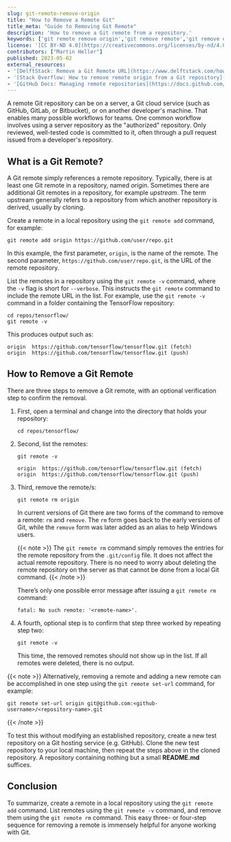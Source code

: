 ```yaml
---
slug: git-remote-remove-origin
title: "How to Remove a Remote Git"
title_meta: "Guide to Removing Git Remote"
description: 'How to remove a Git remote from a repository.'
keywords: ['git remote remove origin','git remove remote','git remove origin','git delete remote','git remove upstream','remove remote origin','remove remote git','how to remove remote origin git','git remote delete','git remove remote repository']
license: '[CC BY-ND 4.0](https://creativecommons.org/licenses/by-nd/4.0)'
contributors: ["Martin Heller"]
published: 2023-05-02
external_resources:
- '[DelftStack: Remove a Git Remote URL](https://www.delftstack.com/howto/git/how-to-remove-a-git-remote-url/)'
- '[Stack Overflow: How to remove remote origin from a Git repository](https://stackoverflow.com/questions/16330404/how-to-remove-remote-origin-from-a-git-repository)'
- '[GitHub Docs: Managing remote repositories](https://docs.github.com/en/get-started/getting-started-with-git/managing-remote-repositories)'
---
```


A remote Git repository can be on a server, a Git cloud service (such as GitHub, GitLab, or Bitbucket), or on another developer's machine. That enables many possible workflows for teams. One common workflow involves using a server repository as the "authorized" repository. Only reviewed, well-tested code is committed to it, often through a pull request issued from a developer's repository.

## What is a Git Remote?

A Git remote simply references a remote repository. Typically, there is at least one Git remote in a repository, named *origin*. Sometimes there are additional Git remotes in a repository, for example *upstream*. The term upstream generally refers to a repository from which another repository is derived, usually by cloning.

Create a remote in a local repository using the `git remote add` command, for example:

```command
git remote add origin https://github.com/user/repo.git
```

In this example, the first parameter, `origin`, is the name of the remote. The second parameter, `https://github.com/user/repo.git`, is the URL of the remote repository.

List the remotes in a repository using the `git remote -v` command, where the `-v` flag is short for `--verbose`. This instructs the `git remote` command to include the remote URL in the list. For example, use the `git remote -v` command in a folder containing the TensorFlow repository:

```command
cd repos/tensorflow/
git remote -v
```

This produces output such as:

```output
origin	https://github.com/tensorflow/tensorflow.git (fetch)
origin	https://github.com/tensorflow/tensorflow.git (push)
```

## How to Remove a Git Remote

There are three steps to remove a Git remote, with an optional verification step to confirm the removal.

1.  First, open a terminal and change into the directory that holds your repository:

    ```command
    cd repos/tensorflow/
    ```

1.  Second, list the remotes:

    ```command
    git remote -v
    ```

    ```output
    origin	https://github.com/tensorflow/tensorflow.git (fetch)
    origin	https://github.com/tensorflow/tensorflow.git (push)
    ```

1.  Third, remove the remote/s:

    ```command
    git remote rm origin
    ```

    In current versions of Git there are two forms of the command to remove a remote:  `rm` and `remove`. The `rm` form goes back to the early versions of Git, while the `remove` form was later added as an alias to help Windows users.

    {{< note >}}
The `git remote rm` command simply removes the entries for the remote repository from the `.git/config` file. It does not affect the actual remote repository. There is no need to worry about deleting the remote repository on the server as that cannot be done from a local Git command.
    {{< /note >}}

    There’s only one possible error message after issuing a `git remote rm` command:

    ```output
    fatal: No such remote: '<remote-name>'.
    ```

1.  A fourth, optional step is to confirm that step three worked by repeating step two:

    ```command
    git remote -v
    ```

    This time, the removed remotes should not show up in the list. If all remotes were deleted, there is no output.

{{< note >}}
Alternatively, removing a remote and adding a new remote can be accomplished in one step using the `git remote set-url` command, for example:

```command
git remote set-url origin git@github.com:<github-username>/<repository-name>.git
```
{{< /note >}}

To test this without modifying an established repository, create a new test repository on a Git hosting service (e.g. GitHub). Clone the new test repository to your local machine, then repeat the steps above in the cloned repository. A repository containing nothing but a small **README.md** suffices.

## Conclusion

To summarize, create a remote in a local repository using the `git remote add` command. List remotes using the `git remote -v` command, and remove them using the `git remote rm` command. This easy three- or four-step sequence for removing a remote is immensely helpful for anyone working with Git.